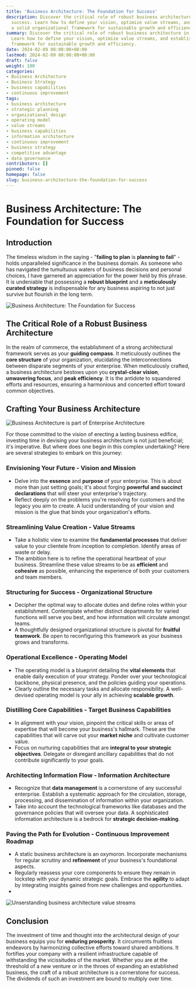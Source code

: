 ```yaml
---
title: 'Business Architecture: The Foundation for Success'
description: Discover the critical role of robust business architecture in driving
  success. Learn how to define your vision, optimize value streams, and establish
  a solid organizational framework for sustainable growth and efficiency.
summary: Discover the critical role of robust business architecture in driving success.
  Learn how to define your vision, optimize value streams, and establish a solid organizational
  framework for sustainable growth and efficiency.
date: 2024-02-09 08:00:00+08:00
lastmod: 2024-02-09 08:00:00+08:00
draft: false
weight: 100
categories:
- Business Architecture
- Business Strategy
- business capabilities
- continuous improvement
tags:
- business architecture
- strategic planning
- organizational design
- operating model
- value streams
- business capabilities
- information architecture
- continuous improvement
- business strategy
- competitive advantage
- data governance
contributors: []
pinned: false
homepage: false
slug: business-architecture-the-foundation-for-success
---
```



# Business Architecture: The Foundation for Success

## Introduction

The timeless wisdom in the saying - "**failing to plan** is **planning to fail**" - holds unparalleled significance in the business domain. As someone who has navigated the tumultuous waters of business decisions and personal choices, I have garnered an appreciation for the power held by this phrase. It is undeniable that possessing a **robust blueprint** and a **meticulously curated strategy** is indispensable for any business aspiring to not just survive but flourish in the long term.

![Business Architecture: The Foundation for Success](https://cdn.sa.net/2024/02/09/QU9IrbufPDLBYGT.png)

## The Critical Role of a Robust Business Architecture

In the realm of commerce, the establishment of a strong architectural framework serves as your **guiding compass**. It meticulously outlines the **core structure** of your organization, elucidating the interconnections between disparate segments of your enterprise. When meticulously crafted, a business architecture bestows upon you **crystal-clear vision**, **unwavering focus**, and **peak efficiency**. It is the antidote to squandered efforts and resources, ensuring a harmonious and concerted effort toward common objectives.

## Crafting Your Business Architecture

![Business Architecture is part of Enterprise Architecture](https://cdn.sa.net/2024/02/09/M6SZfQh3GPFVsHR.png)

For those committed to the vision of erecting a lasting business edifice, investing time in devising your business architecture is not just beneficial; it's imperative. But where does one begin in this complex undertaking? Here are several strategies to embark on this journey:

### Envisioning Your Future - Vision and Mission

- Delve into the **essence** and **purpose** of your enterprise. This is about more than just setting goals; it's about forging **powerful and succinct declarations** that will steer your enterprise's trajectory.
- Reflect deeply on the problems you're resolving for customers and the legacy you aim to create. A lucid understanding of your vision and mission is the glue that binds your organization's efforts.

### Streamlining Value Creation - Value Streams

- Take a holistic view to examine the **fundamental processes** that deliver value to your clientele from inception to completion. Identify areas of waste or delay.
- The ambition here is to refine the operational heartbeat of your business. Streamline these value streams to be as **efficient** and **cohesive** as possible, enhancing the experience of both your customers and team members.

### Structuring for Success - Organizational Structure

- Decipher the optimal way to allocate duties and define roles within your establishment. Contemplate whether distinct departments for varied functions will serve you best, and how information will circulate amongst teams.
- A thoughtfully designed organizational structure is pivotal for **fruitful teamwork**. Be open to reconfiguring this framework as your business grows and transforms.

### Operational Excellence - Operating Model

- The operating model is a blueprint detailing the **vital elements** that enable daily execution of your strategy. Ponder over your technological backbone, physical presence, and the policies guiding your operations.
- Clearly outline the necessary tasks and allocate responsibility. A well-devised operating model is your ally in achieving **scalable growth**.

### Distilling Core Capabilities - Target Business Capabilities

- In alignment with your vision, pinpoint the critical skills or areas of expertise that will become your business's hallmark. These are the capabilities that will carve out your **market niche** and cultivate customer value.
- Focus on nurturing capabilities that are **integral to your strategic objectives**. Delegate or disregard ancillary capabilities that do not contribute significantly to your goals.

### Architecting Information Flow - Information Architecture

- Recognize that **data management** is a cornerstone of any successful enterprise. Establish a systematic approach for the circulation, storage, processing, and dissemination of information within your organization.
- Take into account the technological frameworks like databases and the governance policies that will oversee your data. A sophisticated information architecture is a bedrock for **strategic decision-making**.

### Paving the Path for Evolution - Continuous Improvement Roadmap

- A static business architecture is an oxymoron. Incorporate mechanisms for regular scrutiny and **refinement** of your business's foundational aspects.
- Regularly reassess your core components to ensure they remain in lockstep with your dynamic strategic goals. Embrace the **agility** to adapt by integrating insights gained from new challenges and opportunities.
- 
![Unserstanding business architecture value streams](https://cdn.sa.net/2024/02/09/dc7XRS5kiKa8Elt.png)

## Conclusion

The investment of time and thought into the architectural design of your business equips you for **enduring prosperity**. It circumvents fruitless endeavors by harmonizing collective efforts toward shared ambitions. It fortifies your company with a resilient infrastructure capable of withstanding the vicissitudes of the market. Whether you are at the threshold of a new venture or in the throes of expanding an established business, the craft of a robust architecture is a cornerstone for success. The dividends of such an investment are bound to multiply over time.